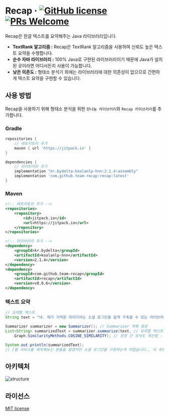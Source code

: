 # Recap &middot; [![GitHub license](https://img.shields.io/badge/license-MIT-blue.svg)](https://github.com/facebook/react/blob/main/LICENSE) [![PRs Welcome](https://img.shields.io/badge/PRs-welcome-brightgreen.svg)](https://reactjs.org/docs/how-to-contribute.html#your-first-pull-request)
Recap은 한글 텍스트를 요약해주는 Java 라이브러리입니다.

* **TextRank 알고리즘 :** Recap은 TextRank 알고리즘을 사용하여 신뢰도 높은 텍스트 요약을 수행합니다.
* **순수 자바 라이브러리 :** 100% Java로 구현된 라이브러리이기 때문에 Java가 설치된 곳이라면 어디서든지 사용이 가능합니다.
* **낮은 의존도 :** 형태소 분석기 외에는 라이브러리에 대한 의존성이 없으므로 간편하게 텍스트 요약을 구현할 수 있습니다.

## 사용 방법
Recap을 사용하기 위해 형태소 분석을 위한 `한나눔 라이브러리`와 `Recap 라이브러리`를 추가합니다.
### Gradle
```gradle
repositories {
    // 레포지토리 추가
    maven { url 'https://jitpack.io' }
}

dependencies {
    // 라이브러리 추가
    implementation "kr.bydelta:koalanlp-hnn:2.1.4:assembly"
    implementation 'com.github.team-recap:recap:latest'
}
```
### Maven
```xml
<!-- 레포지토리 추가 -->
<repositories>
    <repository>
        <id>jitpack.io</id>
        <url>https://jitpack.io</url>
    </repository>
</repositories>

<!-- 라이브러리 추가 -->
<dependency>
    <groupId>kr.bydelta</groupId>
    <artifactId>koalanlp-hnn</artifactId>
    <version>2.1.4</version>
</dependency>
<dependency>
    <groupId>com.github.team-recap</groupId>
    <artifactId>recap</artifactId>
    <version>v0.0.6</version>
</dependency>
```
### 텍스트 요약
```java
// 요약할 텍스트
String text = "네. 제가 가져온 아이디어는 소셜 로그인을 쉽게 구축할 수 있는 라이브러리입니다. 웹 서비스를 제작해보신 분들을 알겠지만 소셜 로그인을 구현하는게 굉장히 어렵습니다. 소셜 플랫폼과의 연동뿐만아니라 해당 과정을 클라이언트와 연동하는 과정이 생각보다 많이 복잡합니다. 그래서 이 과정을 차라리 라이브러리화 해서 다양한 소셜 플랫폼을 지원할 뿐만아니라 쉽게 이용할 수 있도록 제작해보고 싶습니다.";

Summarizer summarizer = new Summarizer(); // Summarizer 객체 생성
List<String> summarizedText = summarizer.summarize(text, // 요약할 텍스트
    Graph.SimilarityMethods.COSINE_SIMILARITY); // 문장 간 유사도 계산법 - COSINE, JACCARD 유사도 측정법 사용 가능

System.out.println(summarizedText);
// [웹 서비스를 제작해보신 분들을 알겠지만 소셜 로그인을 구현하는게 어렵습니다., 이 과정을 라이브러리화 해서 다양한 소셜 플랫폼을 지원할 쉽게 이용할 수 있도록 제작해보고 싶습니다.]
```

## 아키텍처
![structure](https://github.com/team-recap/recap/assets/35624367/b8060762-19b6-455f-a26a-3c18dac6d160)


## 라이선스
[MIT license](https://github.com/team-recap/recap/blob/main/LICENSE)
